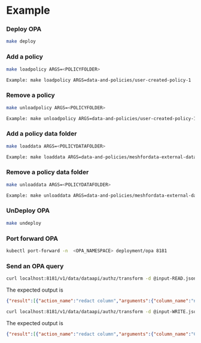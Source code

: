 # Example

### Deploy OPA
```bash
make deploy
```

### Add a policy
```bash
make loadpolicy ARGS=<POLICYFOLDER>

Example: make loadpolicy ARGS=data-and-policies/user-created-policy-1
```

### Remove a policy
```bash
make unloadpolicy ARGS=<POLICYFOLDER>

Example: make unloadpolicy ARGS=data-and-policies/user-created-policy-1
```

### Add a policy data folder
```bash
make loaddata ARGS=<POLICYDATAFOLDER>

Example: make loaddata ARGS=data-and-policies/meshfordata-external-data
```

### Remove a policy data folder
```bash
make unloaddata ARGS=<POLICYDATAFOLDER>

Example: make unloaddata ARGS=data-and-policies/meshfordata-external-data
```

### UnDeploy OPA
```bash
make undeploy
```

### Port forward OPA

```bash
kubectl port-forward -n  <OPA_NAMESPACE> deployment/opa 8181
```

### Send an OPA query

```bash
curl localhost:8181/v1/data/dataapi/authz/transform -d @input-READ.json -H 'Content-Type: application/json'
```

The expected output is
```json
{"result":[{"action_name":"redact column","arguments":{"column_name":"nameDest::6"},"description":"Single column is obfuscated with XXX instead of values","used_policy":{"description":"test for transactions dataset that redacts some columns by name"}},{"action_name":"redact column","arguments":{"column_name":"nameOrig::3"},"description":"Single column is obfuscated with XXX instead of values","used_policy":{"description":"test for transactions dataset that redacts some columns by name"}}]}
```

```bash
curl localhost:8181/v1/data/dataapi/authz/transform -d @input-WRITE.json -H 'Content-Type: application/json'
```

The expected output is
```json
{"result":[{"action_name":"redact column","arguments":{"column_name":"CUSTOMER_ID"},"description":"Single column is obfuscated with XXX instead of values","used_policy":{"description":"Columns with Confidential tag to be redacted before read action"}}]}
```
